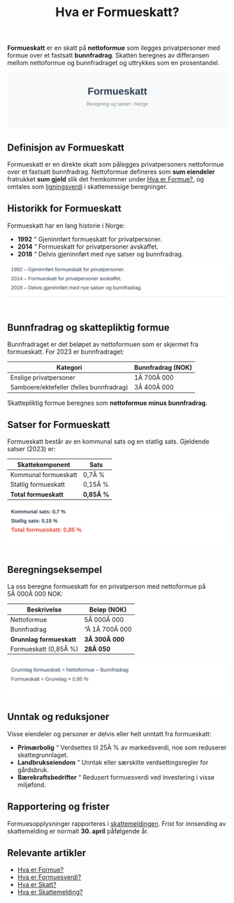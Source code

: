 ﻿---
title: "Hva er Formueskatt?"
seoTitle: "Hva er Formueskatt?"
description: '**Formueskatt** er en skatt på **nettoformue** som ilegges privatpersoner med formue over et fastsatt **bunnfradrag**. Skatten beregnes av differansen mellom n...'
---

**Formueskatt** er en skatt på **nettoformue** som ilegges privatpersoner med formue over et fastsatt **bunnfradrag**. Skatten beregnes av differansen mellom nettoformue og bunnfradraget og uttrykkes som en prosentandel.

![Formueskatt “ illustrasjon av beregning og satser](hva-er-formueskatt-image.svg)

## Definisjon av Formueskatt

Formueskatt er en direkte skatt som pålegges privatpersoners nettoformue over et fastsatt bunnfradrag. Nettoformue defineres som **sum eiendeler** fratrukket **sum gjeld** slik det fremkommer under [Hva er Formue?](/blogs/regnskap/hva-er-formue "Hva er Formue? Nettoformue og Egenkapital i Regnskap"), og omtales som [ligningsverdi](/blogs/regnskap/ligningsverdi "Ligningsverdi “ Definisjon, Beregning og Betydning i Norsk Regnskap") i skattemessige beregninger.

## Historikk for Formueskatt

Formueskatt har en lang historie i Norge:

* **1992** “ Gjeninnført formueskatt for privatpersoner.
* **2014** “ Formueskatt for privatpersoner avskaffet.
* **2018** “ Delvis gjeninnført med nye satser og bunnfradrag.

![Tidslinje for formueskatt](formueskatt-historikk.svg)

## Bunnfradrag og skattepliktig formue

Bunnfradraget er det beløpet av nettoformuen som er skjermet fra formueskatt. For 2023 er bunnfradraget:

| Kategori | Bunnfradrag (NOK) |
|----------|-------------------|
| Enslige privatpersoner | 1Â 700Â 000 |
| Samboere/ektefeller (felles bunnfradrag) | 3Â 400Â 000 |

Skattepliktig formue beregnes som **nettoformue minus bunnfradrag**.

## Satser for Formueskatt

Formueskatt består av en kommunal sats og en statlig sats. Gjeldende satser (2023) er:

| Skattekomponent | Sats |
|-----------------|------|
| Kommunal formueskatt | 0,7Â % |
| Statlig formueskatt | 0,15Â % |
| **Total formueskatt** | **0,85Â %** |

![Satser for formueskatt](formueskatt-satser.svg)

## Beregningseksempel

La oss beregne formueskatt for en privatperson med nettoformue på 5Â 000Â 000 NOK:

| Beskrivelse | Beløp (NOK) |
|-------------|-------------|
| Nettoformue | 5Â 000Â 000 |
| Bunnfradrag | “Â 1Â 700Â 000 |
| **Grunnlag formueskatt** | **3Â 300Â 000** |
| Formueskatt (0,85Â %) | **28Â 050** |

![Eksempel på beregning av formueskatt](formueskatt-beregning.svg)

## Unntak og reduksjoner

Visse eiendeler og personer er delvis eller helt unntatt fra formueskatt:

* **Primærbolig** “ Verdsettes til 25Â % av markedsverdi, noe som reduserer skattegrunnlaget.
* **Landbrukseiendom** “ Unntak eller særskilte verdsettingsregler for gårdsbruk.
* **Bærekraftsbedrifter** “ Redusert formuesverdi ved investering i visse miljøfond.

## Rapportering og frister

Formuesopplysninger rapporteres i [skattemeldingen](/blogs/regnskap/hva-er-skattemelding "Hva er Skattemelding? Guide til selvangivelse og formuesoppgave"). Frist for innsending av skattemelding er normalt **30. april** påfølgende år.

## Relevante artikler

- [Hva er Formue?](/blogs/regnskap/hva-er-formue "Hva er Formue? Nettoformue og Egenkapital i Regnskap")
- [Hva er Formuesverdi?](/blogs/regnskap/hva-er-formuesverdi "Hva er Formuesverdi? Verdivurdering av eiendeler")
- [Hva er Skatt?](/blogs/regnskap/hva-er-skatt "Hva er Skatt? Oversikt over skatteregler i Norge")
- [Hva er Skattemelding?](/blogs/regnskap/hva-er-skattemelding "Hva er Skattemelding? Guide til selvangivelse og formuesoppgave")










